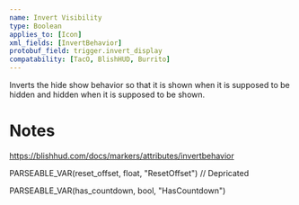 ```yaml
---
name: Invert Visibility
type: Boolean
applies_to: [Icon]
xml_fields: [InvertBehavior]
protobuf_field: trigger.invert_display
compatability: [TacO, BlishHUD, Burrito]
---
```

Inverts the hide show behavior so that it is shown when it is supposed to be hidden and hidden when it is supposed to be shown.

Notes
=====

https://blishhud.com/docs/markers/attributes/invertbehavior






PARSEABLE_VAR(reset_offset, float, "ResetOffset") // Depricated

PARSEABLE_VAR(has_countdown, bool, "HasCountdown")